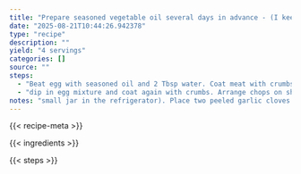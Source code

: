 ```yaml
---
title: "Prepare seasoned vegetable oil several days in advance - (I keep a"
date: "2025-08-21T10:44:26.942378"
type: "recipe"
description: ""
yield: "4 servings"
categories: []
source: ""
steps:
  - "Beat egg with seasoned oil and 2 Tbsp water. Coat meat with crumbs,"
  - "dip in egg mixture and coat again with crumbs. Arrange chops on shallow baking pan and drizzle with margarine. Bake on highest shelf in preheated 325 degree oven for 40 to 50 minutes or until tender."
notes: "small jar in the refrigerator). Place two peeled garlic cloves in"
---
```


{{< recipe-meta >}}

{{< ingredients >}}

{{< steps >}}

